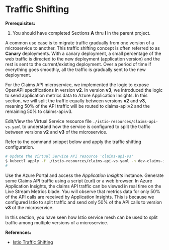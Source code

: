 # Traffic Shifting

**Prerequisites:**
1. You should have completed Sections **A** thru **I** in the parent project.

A common use case is to migrate traffic gradually from one version of a microservice to another.  This traffic shifting concept is often referred to as **Canary** deployments.  With a canary deployment, a small percentage of the web traffic is directed to the new deployment (application version) and the rest is sent to the current/existing deployment.  Over a period of time if everything goes smoothly, all the traffic is gradually sent to the new deployment.

For the Claims API microservice, we implemented the logic to expose OpenAPI specifications in version **v2**.  In version **v3**, we introduced the logic to send application metrics data to Azure Application Insights.  In this section, we will split the traffic equally between versions **v2** and **v3**, meaning 50% of the API traffic will be routed to claims-api:v2 and the remaining 50% to claims-api:v3.

Edit/View the Virtual Service resource file `./istio-resources/claims-api-vs.yaml` to understand how the service is configured to split the traffic between versions **v2** and **v3** of the microservice.

Refer to the command snippet below and apply the traffic shifting configuration.

```bash
# Update the Virtual Service API resource 'claims-api-vs'
$ kubectl apply -f ./istio-resources/claims-api-vs.yaml -n dev-claims-istio
#
```

Use the Azure Portal and access the *Application Insights* instance. Generate some Claims API traffic using a script (curl) or a web browser.  In Azure Application Insights, the claims API traffic can be viewed in real time on the Live Stream Metrics blade.  You will observe that metrics data for only 50% of the API calls are received by Application Insights.  This is because we configured Istio to split traffic and send only 50% of the API calls to version **v3** of the microservice.

In this section, you have seen how Istio service mesh can be used to split traffic among multiple versions of a microservice.

**References:**
- [Istio Traffic Shifting](https://istio.io/docs/tasks/traffic-management/traffic-shifting/)
